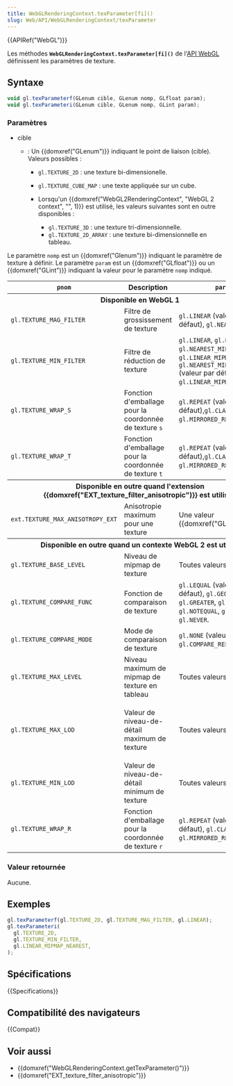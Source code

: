 ```yaml
---
title: WebGLRenderingContext.texParameter[fi]()
slug: Web/API/WebGLRenderingContext/texParameter
---
```


{{APIRef("WebGL")}}

Les méthodes **`WebGLRenderingContext.texParameter[fi]()`** de l'[API WebGL](/fr-FR/docs/Web/API/WebGL_API) définissent les paramètres de texture.

## Syntaxe

```js
void gl.texParameterf(GLenum cible, GLenum nomp, GLfloat param);
void gl.texParameteri(GLenum cible, GLenum nomp, GLint param);
```

### Paramètres

- cible

  - : Un {{domxref("GLenum")}} indiquant le point de liaison (cible). Valeurs possibles :

    - `gl.TEXTURE_2D`&nbsp;: une texture bi-dimensionelle.
    - `gl.TEXTURE_CUBE_MAP`&nbsp;: une texte appliquée sur un cube.
    - Lorsqu'un {{domxref("WebGL2RenderingContext", "WebGL 2 context", "", 1)}} est utilisé, les valeurs suivantes sont en outre disponibles :

      - `gl.TEXTURE_3D`&nbsp;: une texture tri-dimensionnelle.
      - `gl.TEXTURE_2D_ARRAY`&nbsp;: une texture bi-dimensionnelle en tableau.

Le paramètre `nomp` est un {{domxref("Glenum")}} indiquant le paramètre de texture à définir. Le paramètre `param` est un {{domxref("GLfloat")}} ou un {{domxref("GLint")}} indiquant la valeur pour le paramètre `nomp` indiqué.

<table class="standard-table">
  <thead>
    <tr>
      <th scope="col"><code>pnom</code></th>
      <th scope="col">Description</th>
      <th scope="col"><code>param</code></th>
    </tr>
  </thead>
  <tbody>
    <tr>
      <th colspan="3">Disponible en WebGL 1</th>
    </tr>
    <tr>
      <td><code>gl.TEXTURE_MAG_FILTER</code></td>
      <td>Filtre de grossissement de texture</td>
      <td>
        <code>gl.LINEAR</code> (valeur par défaut), <code>gl.NEAREST</code>.
      </td>
    </tr>
    <tr>
      <td><code>gl.TEXTURE_MIN_FILTER</code></td>
      <td>Filtre de réduction de texture</td>
      <td>
        <code>gl.LINEAR</code>, <code>gl.NEAREST</code>,
        <code>gl.NEAREST_MIPMAP_NEAREST</code>,
        <code>gl.LINEAR_MIPMAP_NEAREST</code>,
        <code>gl.NEAREST_MIPMAP_LINEAR</code> (valeur par défaut),
        <code>gl.LINEAR_MIPMAP_LINEAR</code>.
      </td>
    </tr>
    <tr>
      <td><code>gl.TEXTURE_WRAP_S</code></td>
      <td>Fonction d'emballage pour la coordonnée de texture <code>s</code></td>
      <td>
        <code>gl.REPEAT</code> (valeur par
        défaut),<code>gl.CLAMP_TO_EDGE</code>, <code>gl.MIRRORED_REPEAT</code>.
      </td>
    </tr>
    <tr>
      <td><code>gl.TEXTURE_WRAP_T</code></td>
      <td>Fonction d'emballage pour la coordonnée de texture <code>t</code></td>
      <td>
        <code>gl.REPEAT</code> (valeur par
        défaut),<code>gl.CLAMP_TO_EDGE</code>, <code>gl.MIRRORED_REPEAT</code>.
      </td>
    </tr>
    <tr>
      <th colspan="3">
        Disponible en outre quand l'extension
        {{domxref("EXT_texture_filter_anisotropic")}} est
        utilisée
      </th>
    </tr>
    <tr>
      <td><code>ext.TEXTURE_MAX_ANISOTROPY_EXT</code></td>
      <td>Anisotropie maximum pour une texture</td>
      <td>Une valeur {{domxref("GLfloat")}}.</td>
    </tr>
    <tr>
      <th colspan="3">
        Disponible en outre quand un contexte WebGL 2 est utilisé
      </th>
    </tr>
    <tr>
      <td><code>gl.TEXTURE_BASE_LEVEL</code></td>
      <td>Niveau de mipmap de texture</td>
      <td>Toutes valeurs int.</td>
    </tr>
    <tr>
      <td><code>gl.TEXTURE_COMPARE_FUNC</code></td>
      <td>Fonction de comparaison de texture</td>
      <td>
        <code>gl.LEQUAL</code> (valeur par défaut), <code>gl.GEQUAL</code>,
        <code>gl.LESS</code>, <code>gl.GREATER</code>, <code>gl.EQUAL</code>,
        <code>gl.NOTEQUAL</code>, <code>gl.ALWAYS</code>, <code>gl.NEVER</code>.
      </td>
    </tr>
    <tr>
      <td><code>gl.TEXTURE_COMPARE_MODE</code></td>
      <td>Mode de comparaison de texture</td>
      <td>
        <code>gl.NONE</code> (valeur défaut),
        <code>gl.COMPARE_REF_TO_TEXTURE</code>.
      </td>
    </tr>
    <tr>
      <td><code>gl.TEXTURE_MAX_LEVEL</code></td>
      <td>Niveau maximum de mipmap de texture en tableau</td>
      <td>Toutes valeurs int.</td>
    </tr>
    <tr>
      <td><code>gl.TEXTURE_MAX_LOD</code></td>
      <td><p>Valeur de niveau-de-détail maximum de texture</p></td>
      <td>Toutes valeurs float.</td>
    </tr>
    <tr>
      <td><code>gl.TEXTURE_MIN_LOD</code></td>
      <td>Valeur de niveau-de-détail minimum de texture</td>
      <td>Toutes valeurs float.</td>
    </tr>
    <tr>
      <td><code>gl.TEXTURE_WRAP_R</code></td>
      <td>
        Fonction d'emballage pour la coordonnée de texture <code>r</code>
      </td>
      <td>
        <code>gl.REPEAT</code> (valeur par défaut),
        <code>gl.CLAMP_TO_EDGE</code>, <code>gl.MIRRORED_REPEAT</code>.
      </td>
    </tr>
  </tbody>
</table>

### Valeur retournée

Aucune.

## Exemples

```js
gl.texParameterf(gl.TEXTURE_2D, gl.TEXTURE_MAG_FILTER, gl.LINEAR);
gl.texParameteri(
  gl.TEXTURE_2D,
  gl.TEXTURE_MIN_FILTER,
  gl.LINEAR_MIPMAP_NEAREST,
);
```

## Spécifications

{{Specifications}}

## Compatibilité des navigateurs

{{Compat}}

## Voir aussi

- {{domxref("WebGLRenderingContext.getTexParameter()")}}
- {{domxref("EXT_texture_filter_anisotropic")}}
